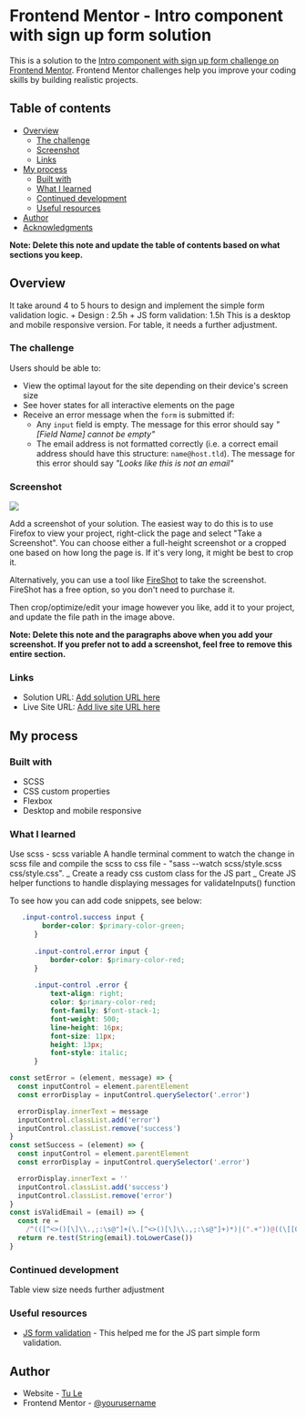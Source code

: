 # Frontend Mentor - Intro component with sign up form solution

This is a solution to the [Intro component with sign up form challenge on Frontend Mentor](https://www.frontendmentor.io/challenges/intro-component-with-signup-form-5cf91bd49edda32581d28fd1). Frontend Mentor challenges help you improve your coding skills by building realistic projects. 

## Table of contents

- [Overview](#overview)
  - [The challenge](#the-challenge)
  - [Screenshot](#screenshot)
  - [Links](#links)
- [My process](#my-process)
  - [Built with](#built-with)
  - [What I learned](#what-i-learned)
  - [Continued development](#continued-development)
  - [Useful resources](#useful-resources)
- [Author](#author)
- [Acknowledgments](#acknowledgments)

**Note: Delete this note and update the table of contents based on what sections you keep.**

## Overview
  It take around 4 to 5 hours to design and implement the simple form validation logic. 
      + Design : 2.5h
      + JS form validation: 1.5h
  This is a desktop and mobile responsive version. For table, it needs a further adjustment.
### The challenge

Users should be able to:

- View the optimal layout for the site depending on their device's screen size
- See hover states for all interactive elements on the page
- Receive an error message when the `form` is submitted if:
  - Any `input` field is empty. The message for this error should say *"[Field Name] cannot be empty"*
  - The email address is not formatted correctly (i.e. a correct email address should have this structure: `name@host.tld`). The message for this error should say *"Looks like this is not an email"*

### Screenshot

![](./screenshot.jpg)

Add a screenshot of your solution. The easiest way to do this is to use Firefox to view your project, right-click the page and select "Take a Screenshot". You can choose either a full-height screenshot or a cropped one based on how long the page is. If it's very long, it might be best to crop it.

Alternatively, you can use a tool like [FireShot](https://getfireshot.com/) to take the screenshot. FireShot has a free option, so you don't need to purchase it. 

Then crop/optimize/edit your image however you like, add it to your project, and update the file path in the image above.

**Note: Delete this note and the paragraphs above when you add your screenshot. If you prefer not to add a screenshot, feel free to remove this entire section.**

### Links

- Solution URL: [Add solution URL here](https://github.com/khach2010/frontendmentor-CHALLENGES)
- Live Site URL: [Add live site URL here](https://intro-component-with-signup-form-tule.netlify.app/)

## My process

### Built with

- SCSS
- CSS custom properties
- Flexbox
- Desktop and mobile responsive

### What I learned

  Use scss - scss variable 
  A handle terminal comment to watch the change in scss file and compile the scss to css file - "sass --watch scss/style.scss css/style.css".
  _ Create a ready css custom class for the JS part 
  _ Create JS helper functions to handle displaying messages for validateInputs() function

To see how you can add code snippets, see below:

```css ready custom class
   .input-control.success input {
        border-color: $primary-color-green;
      }
    
      .input-control.error input {
          border-color: $primary-color-red;
      }
      
      .input-control .error {
          text-align: right;
          color: $primary-color-red;
          font-family: $font-stack-1;
          font-weight: 500;
          line-height: 16px;
          font-size: 11px;
          height: 13px;
          font-style: italic;
      }
```
```js helper functions
const setError = (element, message) => {
  const inputControl = element.parentElement
  const errorDisplay = inputControl.querySelector('.error')

  errorDisplay.innerText = message
  inputControl.classList.add('error')
  inputControl.classList.remove('success')
}
const setSuccess = (element) => {
  const inputControl = element.parentElement
  const errorDisplay = inputControl.querySelector('.error')

  errorDisplay.innerText = ''
  inputControl.classList.add('success')
  inputControl.classList.remove('error')
}
const isValidEmail = (email) => {
  const re =
    /^(([^<>()[\]\\.,;:\s@"]+(\.[^<>()[\]\\.,;:\s@"]+)*)|(".+"))@((\[[0-9]{1,3}\.[0-9]{1,3}\.[0-9]{1,3}\.[0-9]{1,3}\])|(([a-zA-Z\-0-9]+\.)+[a-zA-Z]{2,}))$/
  return re.test(String(email).toLowerCase())
}
```


### Continued development
 Table view size needs further adjustment

### Useful resources

- [JS form validation](https://dev.to/javascriptacademy/form-validation-using-javascript-34je) - This helped me for the JS part simple form validation.

## Author

- Website - [Tu Le](https://mtle.nl/)
- Frontend Mentor - [@yourusername](https://www.frontendmentor.io/profile/khach2010)


